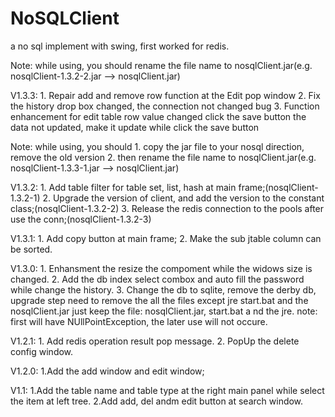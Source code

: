 NoSQLClient
===========

a no sql implement with swing, first worked for redis.

Note: while using, you should rename the file name to nosqlClient.jar(e.g.  nosqlClient-1.3.2-2.jar --> nosqlClient.jar)

V1.3.3:
      1. Repair add and remove row function at the Edit pop window 
      2. Fix the history drop box changed, the connection not changed bug
      3. Function enhancement for edit table row value changed click the save button the data not updated, make it               update while click the save button

Note: while using, you should
      1. copy the jar file to your nosql direction, remove the old version
      2. then rename the file name to nosqlClient.jar(e.g.  nosqlClient-1.3.3-1.jar --> nosqlClient.jar)
      
V1.3.2:
      1. Add table filter for table set, list, hash at main frame;(nosqlClient-1.3.2-1)
      2. Upgrade the version of client, and add the version to the constant class;(nosqlClient-1.3.2-2)
      3. Release the redis connection to the pools after use the conn;(nosqlClient-1.3.2-3)

V1.3.1:
      1. Add copy button at main frame;
      2. Make the sub jtable column can be sorted.

V1.3.0:
      1. Enhansment the resize the compoment while the widows size is changed.
      2. Add the db index select combox and auto fill the password while change the history.
      3. Change the db to sqlite, remove the derby db, upgrade step need to remove the all the files except jre                  start.bat and the nosqlClient.jar
         just keep the file: nosqlClient.jar, start.bat a nd the jre.
          note: first will have NUllPointException, the later use will not occure.

V1.2.1:
      1. Add redis operation result pop message.
      2. PopUp the delete config window.

V1.2.0:
      1.Add the add window and edit window;

V1.1:
      1.Add the table name and table type at the right main panel while select the item at left tree.
      2.Add add, del andm edit button at search window.
